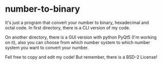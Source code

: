 # number-to-binary

It's just a program that convert your number to binary, hexadecimal and octal code.
In first directory, there is a CLI version of my code.

On another directory, there is a GUI version with python PyQt5 (I'm working on it),
also you can choose from which number system to which number system you want to convert your number.

Fell free to copy and edit my code! But remember, there is a BSD-2 License!

